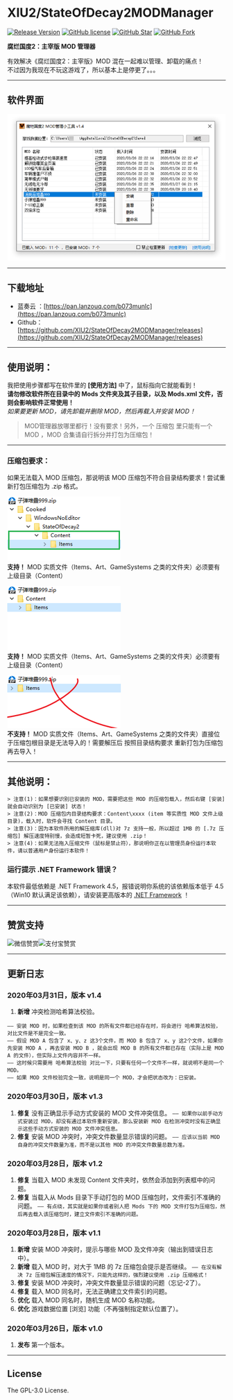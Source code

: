 # XIU2/StateOfDecay2MODManager

[![Release Version](https://img.shields.io/github/v/release/XIU2/StateOfDecay2MODManager.svg?style=flat-square&label=Release&color=1784ff&logo=github)](https://github.com/XIU2/StateOfDecay2MODManager/releases/latest)
[![GitHub license](https://img.shields.io/github/license/XIU2/StateOfDecay2MODManager.svg?style=flat-square&label=License&color=ca6b2b&logo=github)](https://github.com/XIU2/StateOfDecay2MODManager/)
[![GitHub Star](https://img.shields.io/github/stars/XIU2/StateOfDecay2MODManager.svg?style=flat-square&label=Star&color=ca6b2b&logo=github)](https://github.com/XIU2/StateOfDecay2MODManager/)
[![GitHub Fork](https://img.shields.io/github/forks/XIU2/StateOfDecay2MODManager.svg?style=flat-square&label=Fork&color=ca6b2b&logo=github)](https://github.com/XIU2/StateOfDecay2MODManager/)

**腐烂国度2：主宰版 MOD 管理器**

有效解决《腐烂国度2：主宰版》MOD 混在一起难以管理、卸载的痛点！  
不过因为我现在不玩这游戏了，所以基本上是停更了。。。

****

## 软件界面

![软件界面](https://raw.githubusercontent.com/XIU2/StateOfDecay2MODManager/master/img/04.png)  

****

## 下载地址

* 蓝奏云 ：[https://pan.lanzouq.com/b073munlc](https://pan.lanzouq.com/b073munlc)
* Github：[https://github.com/XIU2/StateOfDecay2MODManager/releases](https://github.com/XIU2/StateOfDecay2MODManager/releases)

****

## 使用说明：

我把使用步骤都写在软件里的 **[使用方法]** 中了，鼠标指向它就能看到！  
**请勿修改软件所在目录中的 Mods 文件夹及其子目录，以及 Mods.xml 文件，否则会影响软件正常使用！**  
*如果要更新 MOD，请先卸载并删除 MOD，然后再载入并安装 MOD！*  

> MOD管理器放哪里都行！没有要求！另外，一个 压缩包 里只能有一个 MOD ，MOD 合集请自行拆分并打包为压缩包！  

****

### 压缩包要求：

如果无法载入 MOD 压缩包，那说明该 MOD 压缩包不符合目录结构要求！尝试重新打包压缩包为 .zip 格式。  

![软件界面](https://raw.githubusercontent.com/XIU2/StateOfDecay2MODManager/master/img/01.png)  
**支持！** MOD 实质文件（Items、Art、GameSystems 之类的文件夹）必须要有上级目录（Content）  

![软件界面](https://raw.githubusercontent.com/XIU2/StateOfDecay2MODManager/master/img/02.png)  
**支持！** MOD 实质文件（Items、Art、GameSystems 之类的文件夹）必须要有上级目录（Content）  

![软件界面](https://raw.githubusercontent.com/XIU2/StateOfDecay2MODManager/master/img/03.png)  
**不支持！** MOD 实质文件（Items、Art、GameSystems 之类的文件夹）直接位于压缩包根目录是无法导入的！需要解压后 按照目录结构要求 重新打包为压缩包再去导入！  

****

## 其他说明：

```
> 注意(1)：如果想要识别已安装的 MOD，需要把这些 MOD 的压缩包载入，然后右键 [安装] 就会自动识别为 [已安装] 状态！  
> 注意(2)：MOD 压缩包内目录结构要求：Content\xxxx (item 等实质性 MOD 文件上级目录)，载入时，软件会寻找 Content 目录。  
> 注意(3)：因为本软件所用的解压缩库(dll)对 7z 支持一般，所以超过 1MB 的 [.7z 压缩包] 解压速度特别慢，会造成短暂卡死，建议使用 .zip！  
> 注意(4)：如果无法拖入压缩文件（鼠标是禁止符），那说明你正在以管理员身份运行本软件，请以普通用户身份运行本软件！  
```

### 运行提示 .NET Framework 错误？

本软件最低依赖是 .NET Framework 4.5，报错说明你系统的该依赖版本低于 4.5（Win10 默认满足该依赖），请安装更高版本的 [.NET Framework](https://dotnet.microsoft.com/download/dotnet-framework) ！

****

## 赞赏支持

![微信赞赏](https://cdn.staticaly.com/gh/XIU2/XIU2/master/img/zs-01.png)![支付宝赞赏](https://cdn.staticaly.com/gh/XIU2/XIU2/master/img/zs-02.png)

****

## 更新日志

### 2020年03月31日，版本 v1.4

1. **新增** 冲突检测哈希算法校验。
```
—— 安装 MOD 时，如果检查到该 MOD 的所有文件都已经存在时，将会进行 哈希算法校验，对比文件是不是完全一致。
—— 假设 MOD A 包含了 x、y、z 这3个文件，而 MOD B 包含了 x、y 这2个文件，如果你先安装 MOD A ，再去安装 MOD B ，就会出现 MOD B 的所有文件都已存在（实际上是 MOD A 的文件），但实际上文件内容并不一样。
—— 这时候只需要用 哈希算法校验 对比一下，只要有任何一个文件不一样，就说明不是同一个 MOD。
—— 如果 MOD 文件校验完全一致，说明是同一个 MOD，才会把状态改为：已安装。
```  

### 2020年03月30日，版本 v1.3

1. **修复** 没有正确显示手动方式安装的 MOD 文件冲突信息。
`—— 如果你以前手动方式安装过 MOD，却没有通过本软件重新安装，那么安装新 MOD 在检测冲突时没有正确显示这些手动方式安装的 MOD 文件冲突信息。`
2. **修复** 安装 MOD 冲突时，冲突文件数量显示错误的问题。
`—— 应该以当前 MOD 自身的冲突文件数量为准，而不是以其他 MOD 的冲突文件数量总数为准。`  

### 2020年03月28日，版本 v1.2

1. **修复** 当载入 MOD 未发现 Content 文件夹时，依然会添加到列表框中的问题。
2. **修复** 当载入从 Mods 目录下手动打包的 MOD 压缩包时，文件索引不准确的问题。
`—— 有点绕，其实就是如果你或者别人把 Mods 下的 MOD 文件打包为压缩包，然后再去载入该压缩包时，建立文件索引不准确的问题。`  

### 2020年03月28日，版本 v1.1

1. **新增** 安装 MOD 冲突时，提示与哪些 MOD 及文件冲突（输出到错误日志中）。
2. **新增** 载入 MOD 时，对大于 1MB 的 7z 压缩包会提示是否继续。
`—— 在没有解决 7z 压缩包解压速度的情况下，只能先这样的，强烈建议使用 .zip 压缩格式！`
3. **修复** 安装 MOD 冲突时，冲突文件数量显示错误的问题（忘记-2了）。
4. **修复** 载入 MOD 同名时，无法正确建立文件索引的问题。
5. **优化** 载入 MOD 同名时，随机生成 MOD 名称功能。
6. **优化** 游戏数据位置 [浏览] 功能（不再强制指定默认位置了）。  

### 2020年03月26日，版本 v1.0

1. **发布** 第一个版本。  

****

## License

The GPL-3.0 License.